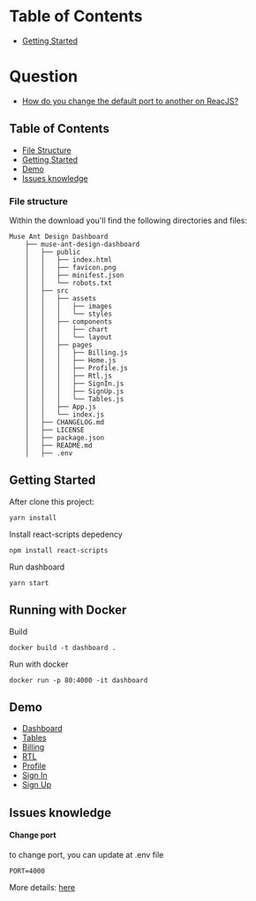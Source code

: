 # Table of Contents
* [Getting Started](#getting-started)


# Question
* [How do you change the default port to another on ReacJS?](#change-port)

## Table of Contents
- [File Structure](#file-structure)
- [Getting Started](#getting-started)
- [Demo](#demo)
- [Issues knowledge](#issues-knowledge)


### File structure

Within the download you'll find the following directories and files:

```
Muse Ant Design Dashboard
    ├── muse-ant-design-dashboard
    │   ├── public
    │   │   ├── index.html
    │   │   ├── favicon.png
    │   │   ├── minifest.json
    │   │   └── robots.txt
    │   ├── src
    │   │   ├── assets
    │   │   │   ├── images
    │   │   │   └── styles
    │   │   ├── components
    │   │   │   ├── chart
    │   │   │   └── layout
    │   │   ├── pages
    │   │   │   ├── Billing.js
    │   │   │   ├── Home.js
    │   │   │   ├── Profile.js
    │   │   │   ├── Rtl.js
    │   │   │   ├── SignIn.js
    │   │   │   ├── SignUp.js
    │   │   │   └── Tables.js
    │   │   ├── App.js 
    │   │   └── index.js
    │   ├── CHANGELOG.md
    │   ├── LICENSE
    │   ├── package.json
    │   ├── README.md
    │   ├── .env
```


## Getting Started
After clone this project:
```
yarn install
```

Install react-scripts depedency
```
npm install react-scripts
```

Run dashboard
```
yarn start
```

## Running with Docker
Build
```
docker build -t dashboard .
```

Run with docker
```
docker run -p 80:4000 -it dashboard
```
## Demo

- [Dashboard](http://localhost:4000/dashboard)
- [Tables](http://localhost:4000/tables)
- [Billing](http://localhost:4000/billing)
- [RTL](http://localhost:4000/rtl)
- [Profile](http://localhost:4000/profile)
- [Sign In](http://localhost:4000/sign-in)
- [Sign Up](http://localhost:4000/sign-up)

## Issues knowledge
#### Change port
to change port, you can update at .env file
```
PORT=4000
```
More details: [here](https://scriptverse.academy/tutorials/reactjs-change-port-number.html)